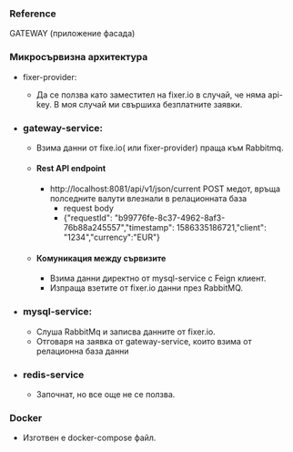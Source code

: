 ### Reference
GATEWAY (приложение фасада)

### Микросървизна архитектура
* fixer-provider: 
  * Да се ползва като заместител на fixer.io в случай, че няма api-key. В моя случай ми свършиха безплатните заявки.
* ### gateway-service:
  * Взима данни от fixe.io( или fixer-provider) праща към Rabbitmq.
  * #### Rest API endpoint
    * http://localhost:8081/api/v1/json/current POST медот, връща полседните валути влезнали в релационната база
      * request body 
      * {"requestId": "b99776fe-8c37-4962-8af3-76b88a245557","timestamp": 1586335186721,"client": "1234","currency":"EUR"}
  * #### Комуникация между сървизите
    * Взима данни директно от mysql-service с Feign клиент.
    * Изпраща взетите от fixer.io данни през RabbitMQ.

* ### mysql-service:
  * Слуша RabbitMq и записва данните от fixer.iо. 
  * Отговаря на заявка от gаtеway-service, които взима от релационна база данни

* ### redis-service
  * Започнат, но все още не се ползва. 

### Docker
* Изготвен е docker-compose файл.

